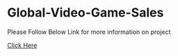 # Global-Video-Game-Sales

Please Follow Below Link for more information on project 

<a href="https://ektamanvarportfolio.wordpress.com/videogamesales/" traget="_blank">Click Here</a>



